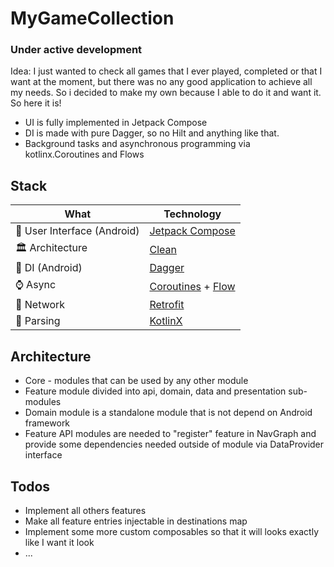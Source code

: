 # MyGameCollection

### Under active development

Idea: I just wanted to check all games that I ever played, completed or that I want at the moment, but there was no any good application to achieve all my needs.
So i decided to make my own because I able to do it and want it. So here it is!

- UI is fully implemented in Jetpack Compose
- DI is made with pure Dagger, so no Hilt and anything like that.
- Background tasks and asynchronous programming via kotlinx.Coroutines and Flows

## Stack

|What|Technology|
|-|-|
|🔘 User Interface (Android)|[Jetpack Compose](https://developer.android.com/jetpack/compose)|
|🏛 Architecture|[Clean](https://blog.cleancoder.com/uncle-bob/2012/08/13/the-clean-architecture.html)|
|💉 DI (Android)|[Dagger](https://dagger.dev/dev-guide/)|
|⌚️ Async| [Coroutines](https://kotlinlang.org/docs/coroutines-overview.html) + [Flow](https://kotlin.github.io/kotlinx.coroutines/kotlinx-coroutines-core/kotlinx.coroutines.flow/-flow/)                |
|📶 Network| [Retrofit](https://square.github.io/retrofit/)|
|📃 Parsing| [KotlinX](https://kotlinlang.org/docs/serialization.html)|

## Architecture

- Core - modules that can be used by any other module
- Feature module divided into api, domain, data and presentation sub-modules
- Domain module is a standalone module that is not depend on Android framework
- Feature API modules are needed to "register" feature in NavGraph and provide some dependencies needed outside of module via DataProvider interface

## Todos

- Implement all others features
- Make all feature entries injectable in destinations map
- Implement some more custom composables so that it will looks exactly like I want it look
- ...
